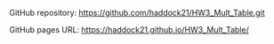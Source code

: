 GitHub repository:
https://github.com/haddock21/HW3_Mult_Table.git

GitHub pages URL:
https://haddock21.github.io/HW3_Mult_Table/

